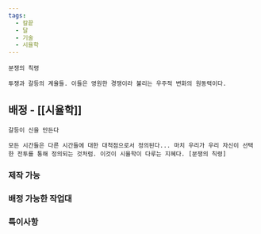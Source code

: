 ```yaml
---
tags:
  - 칼끝
  - 달
  - 기술
  - 시율학
---
```


```
분쟁의 칙령

투쟁과 갈등의 계율들. 이들은 영원한 경쟁이라 불리는 우주적 변화의 원동력이다.
```


## 배정 - [[시율학]]

```
갈등이 신을 만든다

모든 시간들은 다른 시간들에 대한 대척점으로서 정의된다... 마치 우리가 우리 자신이 선택한 전투를 통해 정의되는 것처럼. 이것이 시율학이 다루는 지혜다. [분쟁의 칙령]
```


### 제작 가능



### 배정 가능한 작업대



### 특이사항

